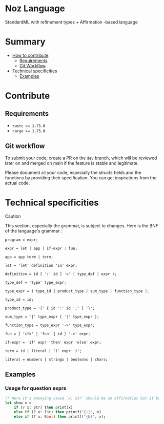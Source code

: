 # Noz Language
StandardML with refinement types + Affirmation -based language

# Summary
- [How to contribute](#contribute)
    - [Requirements](#requirements)
    - [Git Workflow](#git-workflow)
- [Technical specificities](#technical-specificities)
    - [Examples](#examples)

# Contribute

## Requirements
- `rustc >= 1.75.0`
- `cargo >= 1.75.0`

## Git workflow
To submit your code, create a PR on the `dev` branch, which will be reviewed later on and merged on main if the feature is stable and legitimate.

Please document all your code, especially the structs fields and the functions by providing their specification. You can get inspirations from the actual code.

# Technical specificities
> [!CAUTION]
> This section, especially the grammar, is subject to changes.
Here is the BNF of the language's grammar :
```ebnf
program = expr;

expr = let | app | if-expr | fun;

app = app term | term;

let = 'let' definition 'in' expr;

definition = id [ ':' id ] '=' ( type_def | expr );

type_def = 'type' type_expr;

type_expr = ( type_id | product_type | sum_type | function_type );

type_id = id;

product_type = '{' { id ':' id ';' } '}';

sum_type = '|' type_expr { '|' type_expr };

function_type = type_expr '->' type_expr;

fun = [ 'ifx' ] 'fun' { id } '->' expr;

if-expr = 'if' expr 'then' expr 'else' expr;

term = id | literal | '(' expr ')';

literal = numbers | strings | booleans | chars;
``` 

## Examples

### Usage for question exprs

```ocaml
(* Here it's annoying cause `x: Str` should be an affirmation but it has little sense to define something as `let x: Str in` if x is not defined. Or it could be empty instance. *)
let show x =
    if (? x: Str) then print(x)
    else if (? x: Int) then printf("{i}", x)
    else if (? x: Bool) then printf("{b}", x);
```
